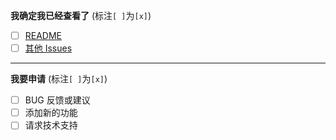 <!--
提问之前，建议先阅读 https://github.com/ruby-china/How-To-Ask-Questions-The-Smart-Way
-->

**我确定我已经查看了** (标注`[ ]`为`[x]`)

- [ ] [README](https://github.com/ljc545w/ComWeChatRobot/blob/master/README.md)
- [ ] [其他 Issues](https://github.com/ljc545w/ComWeChatRobot/issues)

----

**我要申请**  (标注`[ ]`为`[x]`)

- [ ] BUG 反馈或建议
- [ ] 添加新的功能
- [ ] 请求技术支持
